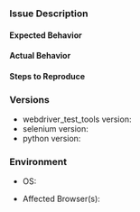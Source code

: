 ### Issue Description
<!-- Describe issue here -->

#### Expected Behavior
<!-- What should be happening -->

#### Actual Behavior
<!-- What happens instead -->

#### Steps to Reproduce
<!-- List steps/example code here -->


### Versions

* webdriver_test_tools version:  
* selenium version:  
* python version: 


### Environment

<!-- List OS and version -->
* OS: 
<!-- Which browsers the issue is occurring in (if applicable) -->
* Affected Browser(s): 


